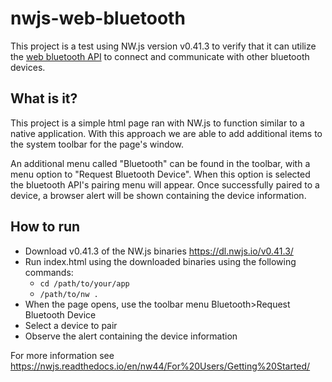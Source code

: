 # nwjs-web-bluetooth
This project is a test using NW.js version v0.41.3 to verify that it can utilize the [web bluetooth API](https://webbluetoothcg.github.io/web-bluetooth/) to connect and communicate with other bluetooth devices.

## What is it?
This project is a simple html page ran with NW.js to function similar to a native application. With this approach we are able to add additional items to the system toolbar for the page's window.

An additional menu called "Bluetooth" can be found in the toolbar, with a menu option to "Request Bluetooth Device". When this option is selected the bluetooth API's pairing menu will appear. Once successfully paired to a device, a browser alert will be shown containing the device information.

## How to run
- Download v0.41.3 of the NW.js binaries https://dl.nwjs.io/v0.41.3/
- Run index.html using the downloaded binaries using the following commands:
    - `cd /path/to/your/app`
    - `/path/to/nw .`
- When the page opens, use the toolbar menu Bluetooth>Request Bluetooth Device
- Select a device to pair
- Observe the alert containing the device information

For more information see https://nwjs.readthedocs.io/en/nw44/For%20Users/Getting%20Started/
